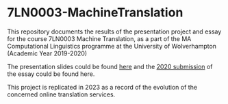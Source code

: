# 7LN0003-MachineTranslation

This repository documents the results of the presentation project and essay for the course 7LN0003 Machine Translation, as a part of the MA Computational Linguistics programme at the University of Wolverhampton (Academic Year 2019-2020)

The presentation slides could be found [here](7LN003_Presentation.pdf) and the [2020 submission](7LN003_Essay.pdf) of the essay could be found here.

This project is replicated in 2023 as a record of the evolution of the concerned online translation services.
